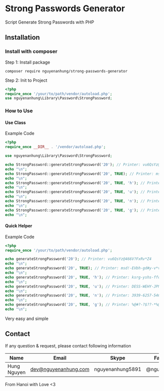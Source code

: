 # Strong Passwords Generator

Script Generate Strong Passwords with PHP

## Installation

### **Install with composer**

Step 1: Install package

```shell
composer require nguyenanhung/strong-passwords-generator
```

Step 2: Init to Project

```php
<?php 
require_once '/your/to/path/vendor/autoload.php';
use nguyenanhung\Library\Password\StrongPassword;

```

### **How to Use**

#### Use Class

Example Code

```php
<?php
require_once __DIR__ . '/vendor/autoload.php';

use nguyenanhung\Library\Password\StrongPassword;

echo StrongPassword::generateStrongPassword('20'); // Printer: vu6QsYz@466V?FxRv*Z4
echo "\n";
echo StrongPassword::generateStrongPassword('20', TRUE); // Printer: msd!-EVbh-gd#y-v*v8-Xwdx
echo "\n";
echo StrongPassword::generateStrongPassword('20', TRUE, 'h'); // Printer: ksrg-yshs-ffdy-hyqa-heyy
echo "\n";
echo StrongPassword::generateStrongPassword('20', TRUE, 'u'); // Printer: DESS-WEHY-JPNF-HBPJ-HCYN
echo "\n";
echo StrongPassword::generateStrongPassword('20', TRUE, 'n'); // Printer: 3939-6257-5463-7739-8658
echo "\n";
echo StrongPassword::generateStrongPassword('20', TRUE, 'g'); // Printer: %@#?-?$??-*%@&-?@%#-!%!@
echo "\n";

```

#### Quick Helper

Example Code

```php
<?php
require_once '/your/to/path/vendor/autoload.php';

echo generateStrongPassword('20'); // Printer: vu6QsYz@466V?FxRv*Z4
echo "\n";
echo generateStrongPassword('20', TRUE); // Printer: msd!-EVbh-gd#y-v*v8-Xwdx
echo "\n";
echo generateStrongPassword('20', TRUE, 'h'); // Printer: ksrg-yshs-ffdy-hyqa-heyy
echo "\n";
echo generateStrongPassword('20', TRUE, 'u'); // Printer: DESS-WEHY-JPNF-HBPJ-HCYN
echo "\n";
echo generateStrongPassword('20', TRUE, 'n'); // Printer: 3939-6257-5463-7739-8658
echo "\n";
echo generateStrongPassword('20', TRUE, 'g'); // Printer: %@#?-?$??-*%@&-?@%#-!%!@
echo "\n";

```

Very easy and simple

## Contact

If any question & request, please contact following information

| Name        | Email                | Skype            | Facebook      |
| ----------- | -------------------- | ---------------- | ------------- |
| Hung Nguyen | dev@nguyenanhung.com | nguyenanhung5891 | @nguyenanhung |

From Hanoi with Love <3